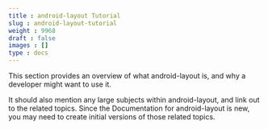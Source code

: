 ```yaml
---
title : android-layout Tutorial
slug : android-layout-tutorial
weight : 9968
draft : false
images : []
type : docs
---
```


This section provides an overview of what android-layout is, and why a developer might want to use it.

It should also mention any large subjects within android-layout, and link out to the related topics.  Since the Documentation for android-layout is new, you may need to create initial versions of those related topics.

